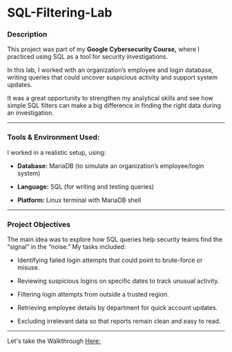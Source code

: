 # SQL-Filtering-Lab

### Description

This project was part of my **Google Cybersecurity Course,** where I practiced using SQL as a tool for security investigations.

In this lab, I worked with an organization’s employee and login database, writing queries that could uncover suspicious activity and support system updates.

It was a great opportunity to strengthen my analytical skills and see how simple SQL filters can make a big difference in finding the right data during an investigation.

---

### Tools & Environment Used:

I worked in a realistic setup, using:

- **Database:** MariaDB (to simulate an organization’s employee/login system)

- **Language:** SQL (for writing and testing queries)

- **Platform:** Linux terminal with MariaDB shell

---

### **Project Objectives**

The main idea was to explore how SQL queries help security teams find the “signal” in the “noise.” My tasks included:

- Identifying failed login attempts that could point to brute-force or misuse.

- Reviewing suspicious logins on specific dates to track unusual activity.

- Filtering login attempts from outside a trusted region.

- Retrieving employee details by department for quick account updates.

- Excluding irrelevant data so that reports remain clean and easy to read.

---
Let's take the Walkthrough [Here:](/walkthrough)
